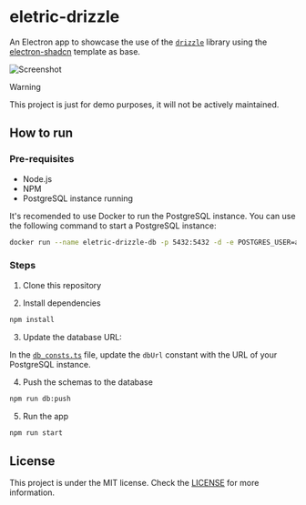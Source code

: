 # eletric-drizzle

An Electron app to showcase the use of the [`drizzle`](https://orm.drizzle.team) library using the [electron-shadcn](https://github.com/LuanRoger/electron-shadcn) template as base.

![Screenshot]()

> [!WARNING]
> This project is just for demo purposes, it will not be actively maintained.

## How to run

### Pre-requisites

- Node.js
- NPM
- PostgreSQL instance running

It's recomended to use Docker to run the PostgreSQL instance. You can use the following command to start a PostgreSQL instance:

```bash
docker run --name eletric-drizzle-db -p 5432:5432 -d -e POSTGRES_USER=admin -e POSTGRES_PASSWORD=admin postgres
```

### Steps

1. Clone this repository

2. Install dependencies

```bash
npm install
```

3. Update the database URL:

In the [`db_consts.ts`](https://github.com/LuanRoger/electric-drizzle/blob/main/src/lib/db/db_consts.ts) file, update the `dbUrl` constant with the URL of your PostgreSQL instance.

4. Push the schemas to the database

```bash
npm run db:push
```
5. Run the app

```bash
npm run start
```

## License

This project is under the MIT license. Check the [LICENSE](https://github.com/LuanRoger/electric-drizzle/blob/main/LICENSE) for more information.